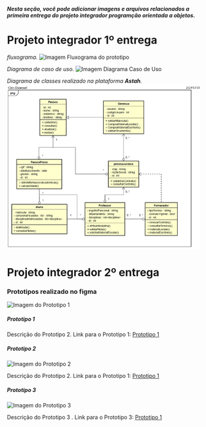

*__Nesta seção, você pode adicionar imagens e arquivos relacionados a primeira entrega do projeto integrador programção orientada a objetos.__*

# Projeto integrador 1º entrega

*fluxograma.*
![Imagem Fluxograma do prototipo](./public/image/img.jpg)

*Diagrama de caso de uso.*
![Imagem Diagrama Caso de Uso](./public/image/img.jpg)

*Diagrama de classes realizado na plataforma __Astah__.*
![Imagem Diagrama de classes](./public/image/DiagramaDeClasses-PI.jpg)

# Projeto integrador 2º entrega

### Prototipos realizado no figma

![Imagem do Prototipo 1](caminho/para/imagem.jpg)

##### Prototipo 1

Descrição do Prototipo 2.
Link para o Prototipo 1: [Prototipo 1 ](https://www.Prototipo1)

##### Prototipo 2

![Imagem do Prototipo 2](caminho/para/imagem.jpg)

Descrição do Prototipo 2.
Link para o Prototipo 1: [Prototipo 1 ](https://www.Prototipo2)

##### Prototipo 3

![Imagem do Prototipo 3](caminho/para/imagem.jpg)

Descrição do Prototipo 3 .
Link para o Prototipo 3: [Prototipo 1 ](https://www.Prototipo3)
